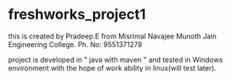 # freshworks_project1
this is created by Pradeep.E from Misrimal Navajee Munoth Jain Engineering College. Ph. No: 9551371278

project is developed in " java with maven " and tested in Windows environment with the hope of work ability in linux(will test later).
